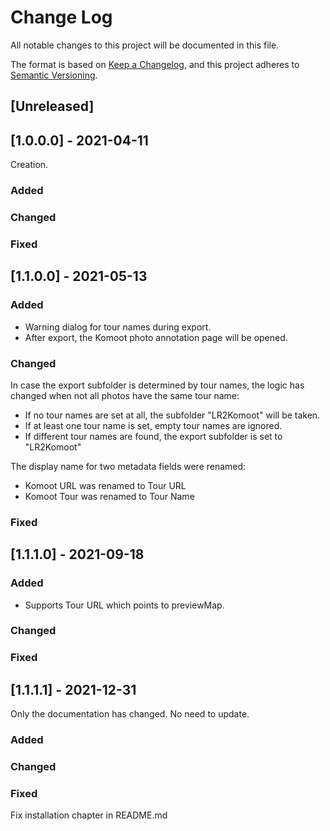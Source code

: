 # Change Log
All notable changes to this project will be documented in this file.

The format is based on [Keep a Changelog](https://keepachangelog.com/en/1.0.0/),
and this project adheres to [Semantic Versioning](https://semver.org/spec/v2.0.0.html).

## [Unreleased]

## [1.0.0.0] - 2021-04-11

Creation.

### Added
### Changed
### Fixed

## [1.1.0.0] - 2021-05-13

### Added
* Warning dialog for tour names during export.
* After export, the Komoot photo annotation page will be opened.
### Changed
In case the export subfolder is determined by tour names, the logic has changed when not all photos 
have the same tour name:
* If no tour names are set at all, the subfolder "LR2Komoot" will be taken.
* If at least one tour name is set, empty tour names are ignored.
* If different tour names are found, the export subfolder is set to "LR2Komoot"

The display name for two metadata fields were renamed:
* Komoot URL was renamed to Tour URL
* Komoot Tour was renamed to Tour Name

### Fixed

## [1.1.1.0] - 2021-09-18

### Added
* Supports Tour URL which points to previewMap.
### Changed
### Fixed

## [1.1.1.1] - 2021-12-31
Only the documentation has changed. No need to update.
### Added
### Changed
### Fixed
Fix installation chapter in README.md 

